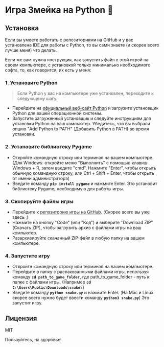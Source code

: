 # Игра Змейка на Python 🐍

## Установка

Если вы умеете работать с репозиториями на GitHub и у вас установлена IDE для работы с Python, то вы сами знаете (и скорее всего лучше меня) что делать.

Если же вам нужна инструкция, как запустить файл с этой игрой на своем компьютере, с установкой только минимально необходимого софта, то, как говорится, их есть у меня:

### 1. Установите Python

> Если Python у вас на компьютере уже установлен,
> переходите к следующему шагу.

- Перейдите на [официальный веб-сайт Python] и загрузите установщик Python для вашей операционной системы.
- Запустите загруженный установщик и следуйте инструкциям для установки Python на ваш компьютер. Убедитесь, что вы выбрали опцию "Add Python to PATH" (Добавить Python в PATH) во время установки.

### 2. Установите библиотеку Pygame

- Откройте командную строку или терминал на вашем компьютере. (Для Windows: откройте меню "Выполнить" с помощью клавиш Windows + R, затем введите "cmd". Нажмите "Enter", чтобы открыть обычную командную строку, или Ctrl + Shift + Enter, чтобы открыть от имени администратора)
- Введите команду **`pip install pygame`** и нажмите Enter. Это установит библиотеку Pygame, необходимую для работы игры.

### 3. Скопируйте файлы игры

- Перейдите к [репозиторию игры на GitHub]. (Скорее всего вы уже здесь ;)
- Нажмите на кнопку "Code" (или "Код") и выберите "Download ZIP" (Скачать ZIP), чтобы загрузить архив с файлами игры на ваш компьютер.
- Разархивируйте скачанный ZIP-файл в любую папку на вашем компьютере.

### 4. Запустите игру

- Откройте командную строку или терминал на вашем компьютере.
- Перейдите в папку с распакованными файлами игры, используя команду **`cd path_to_game_folder`**, где path_to_game_folder - путь к папке с файлами игры. (Например **`cd C:\Users\Public\Downloads\snake\`**)
- Введите команду **`python snake.py`** и нажмите Enter. (На Mac и Linux скорее всего нужно будет ввести команду **`python3 snake.py`**) Это запустит игру.

##  Лицензия

MIT

Пользуйтесь, на здоровье!

   [официальный веб-сайт Python]: <https://www.python.org/>
   [репозиторию игры на GitHub]: <https://github.com/Vitaliy-Mironov/snake_game/>

